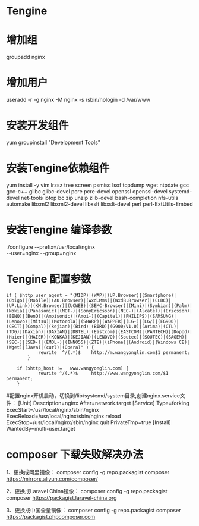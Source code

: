 # Tengine
# 增加组
  groupadd nginx
# 增加用户
  useradd -r -g nginx -M nginx -s /sbin/nologin -d /var/www
# 安装开发组件
  yum groupinstall "Development Tools"
# 安装Tengine依赖组件
  yum install -y vim lrzsz tree screen psmisc lsof tcpdump wget  ntpdate  gcc gcc-c++ glibc glibc-devel pcre pcre-devel openssl  openssl-devel systemd-devel net-tools iotop bc  zip unzip zlib-devel bash-completion nfs-utils automake libxml2  libxml2-devel libxslt libxslt-devel perl perl-ExtUtils-Embed

# 安装Tengine 编译参数
./configure --prefix=/usr/local/nginx  \
       --user=nginx   --group=nginx 
# Tengine 配置参数

	if ( $http_user_agent ~ "(MIDP)|(WAP)|(UP.Browser)|(Smartphone)|(Obigo)|(Mobile)|(AU.Browser)|(wxd.Mms)|(WxdB.Browser)|(CLDC)|(UP.Link)|(KM.Browser)|(UCWEB)|(SEMC-Browser)|(Mini)|(Symbian)|(Palm)|(Nokia)|(Panasonic)|(MOT-)|(SonyEricsson)|(NEC-)|(Alcatel)|(Ericsson)|(BENQ)|(BenQ)|(Amoisonic)|(Amoi-)|(Capitel)|(PHILIPS)|(SAMSUNG)|(Lenovo)|(Mitsu)|(Motorola)|(SHARP)|(WAPPER)|(LG-)|(LG/)|(EG900)|(CECT)|(Compal)|(kejian)|(Bird)|(BIRD)|(G900/V1.0)|(Arima)|(CTL)|(TDG)|(Daxian)|(DAXIAN)|(DBTEL)|(Eastcom)|(EASTCOM)|(PANTECH)|(Dopod)|(Haier)|(HAIER)|(KONKA)|(KEJIAN)|(LENOVO)|(Soutec)|(SOUTEC)|(SAGEM)|(SEC-)|(SED-)|(EMOL-)|(INNO55)|(ZTE)|(iPhone)|(Android)|(Windows CE)|(Wget)|(Java)|(curl)|(Opera)" ) {
				rewrite  ^/(.*)$	http://m.wangyonglin.com$1 permanent;
			}
			
		if ($http_host !=	www.wangyonglin.com) {
				rewrite ^/(.*)$		http://www.wangyonglin.com/$1 permanent;
		}

#配置nginx开机启动，切换到/lib/systemd/system目录,创建nginx.service文件：
	[Unit]
	Description=nginx
	After=network.target
	[Service]
	Type=forking
	ExecStart=/usr/local/nginx/sbin/nginx
	ExecReload=/usr/local/nginx/sbin/nginx reload
	ExecStop=/usr/local/nginx/sbin/nginx quit
	PrivateTmp=true
	[Install]
	WantedBy=multi-user.target
    
# composer 下载失败解决办法
1、更换成阿里镜像：
composer config -g repo.packagist composer https://mirrors.aliyun.com/composer/

2、更换成Laravel China镜像：
composer config -g repo.packagist composer https://packagist.laravel-china.org

3、更换成中国全量镜像：
composer config -g repo.packagist composer https://packagist.phpcomposer.com
